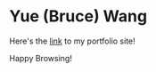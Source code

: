 # Yue (Bruce) Wang

Here's the [link]("https://wangytangy.github.io/portfolio/") to my portfolio site!

Happy Browsing!
